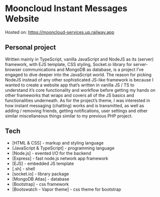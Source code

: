 # Mooncloud Instant Messages Website
Hosted on: https://mooncloud-services.up.railway.app

## Personal project
Written mainly in TypeScript, vanilla JavaScript and NodeJS as its (server) framework, with EJS template, CSS styling, Socket.io library for server-browser communications and MongoDB as database, is a project I’ve engaged to dive deeper into the JavaScript world. The reason for picking NodeJS instead of any other sophisticated JS-like framework is because I wanted to create a website app that’s written in vanilla JS / TS to understand it’s core functionality and workflow before getting my hands on other frameworks that wraps and covers all of the JS basics and functionalities underneath. As for the project’s theme, I was interested in how instant messaging (chatting) works and is transmitted, as well as adding / removing friends, getting notifications, user settings and other similar miscellaneous things similar to my previous PHP project.

## Tech
- [HTML & CSS] - markup and styling language
- [JavaScript & TypeScript] - programming language
- [Node.js] - evented I/O for the backend
- [Express] - fast node.js network app framework
- [EJS] - embedded JS template
- [.sh] - shell
- [socket.io] - library package
- [MongoDB Atlas] - database
- [Bootstrap] - css framework
- [Bootswatch - Vapor theme] - css theme for bootstrap
